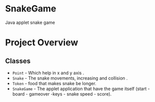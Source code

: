 # SnakeGame
Java applet snake game

# Project Overview

## Classes ##

- `Point` - Which help in x and y axis .
- `Snake` -  The snake movements, increasing and collision   .
- `Token` - food that makes snake be longer.
- `SnakeGame` - The applet application that have the game itself (start - board - gameover -keys - snake speed - score).
